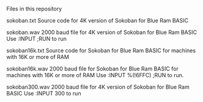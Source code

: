 Files in this repository

sokoban.txt
Source code for 4K version of Sokoban for Blue Ram BASIC

sokoban.wav
2000 baud file for 4K version of Sokoban for Blue Ram BASIC
Use
:INPUT ;RUN
to run

sokoban16k.txt
Source code for Sokoban for Blue Ram BASIC for machines with 16K or more of RAM

sokoban16k.wav
2000 baud file for Sokoban for Blue Ram BASIC for machines with 16K or more of RAM
Use
:INPUT %(!6FFC) ;RUN
to run.

sokoban300.wav
2000 baud file for 4K version of Sokoban for Blue Ram BASIC
Use
:INPUT 300
to run
